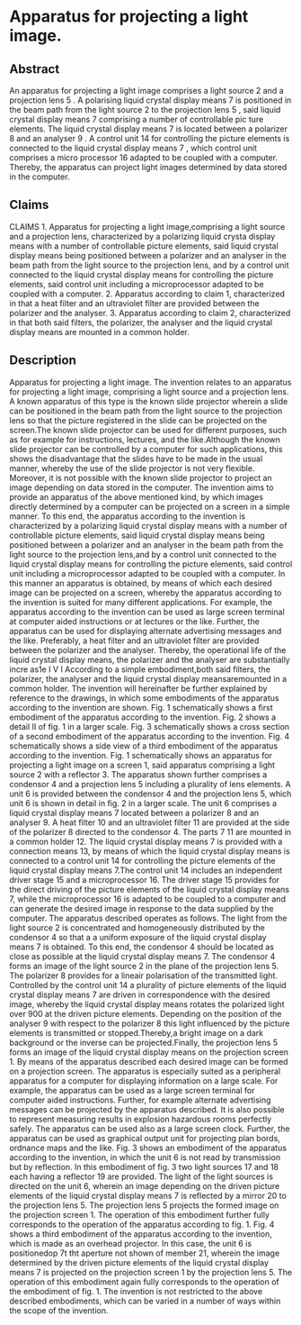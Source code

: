 # Apparatus for projecting a light image.

## Abstract
An apparatus for projecting a light image comprises a light source 2 and a projection lens 5 . A polarising liquid crystal display means 7 is positioned in the beam path from the light source 2 to the projection lens 5 , said liquid crystal display means 7 comprising a number of controllable pic ture elements. The liquid crystal display means 7 is located between a polarizer 8 and an analyser 9 . A control unit 14 for controlling the picture elements is connected to the liquid crystal display means 7 , which control unit comprises a micro processor 16 adapted to be coupled with a computer. Thereby, the apparatus can project light images determined by data stored in the computer.

## Claims
CLAIMS 1. Apparatus for projecting a light image,comprising a light source and a projection lens, characterized by a polarizing liquid crysta display means with a number of controllable picture elements, said liquid crystal display means being positioned between a polarizer and an analyser in the beam path from the light source to the projection lens, and by a control unit connected to the liquid crystal display means for controlling the picture elements, said control unit including a microprocessor adapted to be coupled with a computer. 2. Apparatus according to claim 1, characterized in that a heat filter and an ultraviolet filter are provided between the polarizer and the analyser. 3. Apparatus according to claim 2, characterized in that both said filters, the polarizer, the analyser and the liquid crystal display means are mounted in a common holder.

## Description
Apparatus for projecting a light image. The invention relates to an apparatus for projecting a light image, comprising a light source and a projection lens. A known apparatus of this type is the known slide projector wherein a slide can be positioned in the beam path from the light source to the projection lens so that the picture registered in the slide can be projected on the screen.The known slide projector can be used for different purposes, such as for example for instructions, lectures, and the like.Although the known slide projector can be controlled by a computer for such applications, this shows the disadvantage that the slides have to be made in the usual manner, whereby the use of the slide projector is not very flexible. Moreover, it is not possible with the known slide projector to project an image depending on data stored in the computer. The invention aims to provide an apparatus of the above mentioned kind, by which images directly determined by a computer can be projected on a screen in a simple manner. To this end, the apparatus according to the invention is characterized by a polarizing liquid crystal display means with a number of controllable picture elements, said liquid crystal display means being positioned between a polarizer and an analyser in the beam path from the light source to the projection lens,and by a control unit connected to the liquid crystal display means for controlling the picture elements, said control unit including a microprocessor adapted to be coupled with a computer. In this manner an apparatus is obtained, by means of which each desired image can be projected on a screen, whereby the apparatus according to the invention is suited for many different applications. For example, the apparatus according to the invention can be used as large screen terminal at computer aided instructions or at lectures or the like. Further, the apparatus can be used for displaying alternate advertising messages and the like. Preferably, a heat filter and an ultraviolet filter are provided between the polarizer and the analyser. Thereby, the operational life of the liquid crystal display means, the polarizer and the analyser are substantially incre as1e I V I According to a simple embodiment,both said filters, the polarizer, the analyser and the liquid crystal display meansaremounted in a common holder. The invention will hereinafter be further explained by reference to the drawings, in which some embodiments of the apparatus according to the invention are shown. Fig. 1 schematically shows a first embodiment of the apparatus according to the invention. Fig. 2 shows a detail II of fig. 1 in a larger scale. Fig. 3 schematically shows a cross section of a second embodiment of the apparatus according to the invention. Fig. 4 schematically shows a side view of a third embodiment of the apparatus according to the invention. Fig. 1 schematically shows an apparatus for projecting a light image on a screen 1, said apparatus comprising a light source 2 with a reflector 3. The apparatus shown further comprises a condensor 4 and a projection lens 5 including a plurality of lens elements. A unit 6 is provided between the condensor 4 and the projection lens 5, which unit 6 is shown in detail in fig. 2 in a larger scale. The unit 6 comprises a liquid crystal display means 7 located between a polarizer 8 and an analyser 9. A heat filter 10 and an ultraviolet filter 11 are provided at the side of the polarizer 8 directed to the condensor 4. The parts 7 11 are mounted in a common holder 12. The liquid crystal display means 7 is provided with a connection means 13, by means of which the liquid crystal display means is connected to a control unit 14 for controlling the picture elements of the liquid crystal display means 7.The control unit 14 includes an independent driver stage 15 and a microprocessor 16. The driver stage 15 provides for the direct driving of the picture elements of the liquid crystal display means 7, while the microprocessor 16 is adapted to be coupled to a computer and can generate the desired image in response to the data supplied by the computer. The apparatus described operates as follows. The light from the light source 2 is concentrated and homogeneously distributed by the condensor 4 so that a a uniform exposure of the liquid crystal display means 7 is obtained. To this end, the condensor 4 should be located as close as possible at the liquid crystal display means 7. The condensor 4 forms an image of the light source 2 in the plane of the projection lens 5. The polarizer 8 provides for a lineair polarisation of the transmitted light. Controlled by the control unit 14 a plurality of picture elements of the liquid crystal display means 7 are driven in correspondence with the desired image, whereby the liquid crystal display means rotates the polarized light over 900 at the driven picture elements. Depending on the position of the analyser 9 with respect to the polarizer 8 this light influenced by the picture elements is transmitted or stopped.Thereby,a bright image on a dark background or the inverse can be projected.Finally, the projection lens 5 forms an image of the liquid crystal display means on the projection screen 1. By means of the apparatus described each desired image can be formed on a projection screen. The apparatus is especially suited as a peripheral apparatus for a computer for displaying information on a large scale. For example, the apparatus can be used as a large screen terminal for computer aided instructions. Further, for example alternate advertising messages can be projected by the apparatus described. It is also possible to represent measuring results in explosion hazardous rooms perfectly safely. The apparatus can be used also as a large screen clock. Further, the apparatus can be used as graphical output unit for projecting plan bords, ordnance maps and the like. Fig. 3 shows an embodiment of the apparatus according to the invention, in which the unit 6 is not read by transmission but by reflection. In this embodiment of fig. 3 two light sources 17 and 18 each having a reflector 19 are provided. The light of the light sources is directed on the unit 6, wherein an image depending on the driven picture elements of the liquid crystal display means 7 is reflected by a mirror 20 to the projection lens 5. The projection lens 5 projects the formed image on the projection screen 1. The operation of this embodiment further fully corresponds to the operation of the apparatus according to fig. 1. Fig. 4 shows a third embodiment of the apparatus according to the invention, which is made as an overhead projector. In this case, the unit 6 is positionedop 7t tht aperture not shown of member 21, wherein the image determined by the driven picture elements of the liquid crystal display means 7 is projected on the projection screen 1 by the projection lens 5. The operation of this embodiment again fully corresponds to the operation of the embodiment of fig. 1. The invention is not restricted to the above described embodiments, which can be varied in a number of ways within the scope of the invention.